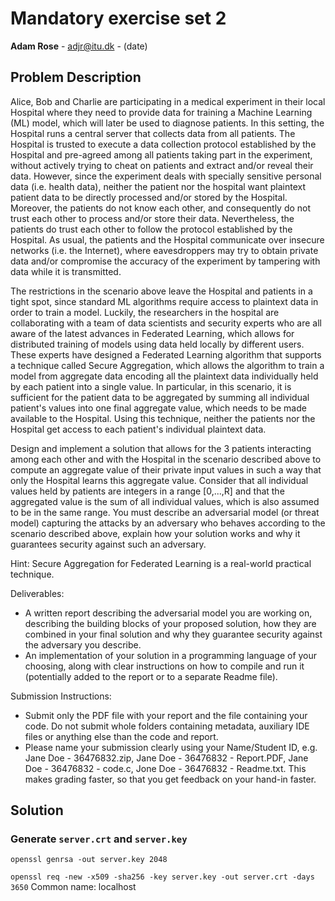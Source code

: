 # Mandatory exercise set 2

**Adam Rose** - adjr@itu.dk - (date)

## Problem Description

Alice, Bob and Charlie are participating in a medical experiment in their local Hospital where they need to provide data for training a Machine Learning (ML) model, which will later be used to diagnose patients. In this setting, the Hospital runs a central server that collects data from all patients. The Hospital is trusted to execute a data collection protocol established by the Hospital and pre-agreed among all patients taking part in the experiment, without actively trying to cheat on patients and extract and/or reveal their data. However, since the experiment deals with specially sensitive personal data (i.e. health data), neither the patient nor the hospital want plaintext patient data to be directly processed and/or stored by the Hospital. Moreover, the patients do not know each other, and consequently do not trust each other to process and/or store their data. Nevertheless, the patients do trust each other to follow the protocol established by the Hospital. As usual, the patients and the Hospital communicate over insecure networks (i.e. the Internet), where eavesdroppers may try to obtain private data and/or compromise the accuracy of the experiment by tampering with data while it is transmitted.

The restrictions in the scenario above leave the Hospital and patients in a tight spot, since standard ML algorithms require access to plaintext data in order to train a model. Luckily, the researchers in the hospital are collaborating with a team of data scientists and security experts who are all aware of the latest advances in Federated Learning, which allows for distributed training of models using data held locally by different users. These experts have designed a Federated Learning algorithm that supports a technique called Secure Aggregation, which allows the algorithm to train a model from aggregate data encoding all the plaintext data individually held by each patient into a single value. In particular, in this scenario, it is sufficient for the patient data to be aggregated by summing all individual patient's values into one final aggregate value, which needs to be made available to the Hospital. Using this technique, neither the patients nor the Hospital get access to each patient's individual plaintext data.

Design and implement a solution that allows for the 3 patients interacting among each other and with the Hospital in the scenario described above to compute an aggregate value of their private input values in such a way that only the Hospital learns this aggregate value. Consider that all individual values held by patients are integers in a range [0,...,R] and that the aggregated value is the sum of all individual values, which is also assumed to be in the same range. You must describe an adversarial model (or threat model) capturing the attacks by an adversary who behaves according to the scenario described above, explain how your solution works and why it guarantees security against such an adversary.

Hint: Secure Aggregation for Federated Learning is a real-world practical technique.

Deliverables:

- A written report describing the adversarial model you are working on, describing the building blocks of your proposed solution, how they are combined in your final solution and why they guarantee security against the adversary you describe.
- An implementation of your solution in a programming language of your choosing, along with clear instructions on how to compile and run it (potentially added to the report or to a separate Readme file).

Submission Instructions:

- Submit only the PDF file with your report and the file containing your code. Do not submit whole folders containing metadata, auxiliary IDE files or anything else than the code and report.
- Please name your submission clearly using your Name/Student ID, e.g. Jane Doe - 36476832.zip, Jane Doe - 36476832 - Report.PDF, Jane Doe - 36476832 - code.c, Jone Doe - 36476832 - Readme.txt. This makes grading faster, so that you get feedback on your hand-in faster.

## Solution


### Generate `server.crt` and `server.key`

`openssl genrsa -out server.key 2048`

`openssl req -new -x509 -sha256 -key server.key -out server.crt -days 3650`
Common name: localhost